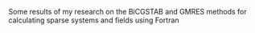 Some results of my research on the BiCGSTAB and GMRES methods for calculating sparse systems and fields using Fortran
